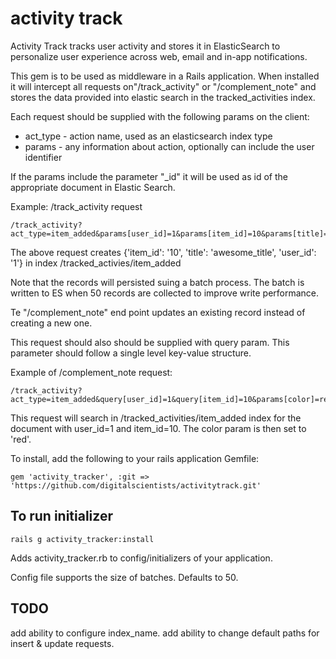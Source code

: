activity track
=============

Activity Track tracks user activity and stores it in ElasticSearch to personalize user experience across web, email and in-app notifications.

This gem is to be used as middleware in a Rails application. When installed it will intercept all requests on"/track_activity" or "/complement_note" and stores the data provided into elastic search in the tracked_activities index.

Each request should be supplied with the following params on the client: 
-  act_type - action name, used as an elasticsearch index type
-  params - any information about action, optionally can include the user identifier

If the params include the parameter "_id" it will be used as id of the appropriate document in Elastic Search.

Example: /track_activity request

    /track_activity?act_type=item_added&params[user_id]=1&params[item_id]=10&params[title]=awesome_title

The above request creates {'item_id': '10', 'title': 'awesome_title', 'user_id': '1'} in index /tracked_activies/item_added

Note that the records will persisted suing a batch process. The batch is written to ES when 50 records are collected to improve write performance.

Te "/complement_note" end point updates an existing record instead of creating a new one.

This request should also should be supplied with query param. This parameter should follow a single level key-value structure.


Example of /complement_note request:

    /track_activity?act_type=item_added&query[user_id]=1&query[item_id]=10&params[color]=red

This request will search in /tracked_activities/item_added index for the document with user_id=1 and item_id=10. The color param is then set to 'red'.


To install, add the following to your rails application Gemfile:

    gem 'activity_tracker', :git => 'https://github.com/digitalscientists/activitytrack.git'

To run initializer
-------------

    rails g activity_tracker:install

Adds activity_tracker.rb to config/initializers of your application.

Config file supports the size of batches. Defaults to 50.

TODO
-------------

add ability to configure index_name.
add ability to change default paths for insert & update requests.


